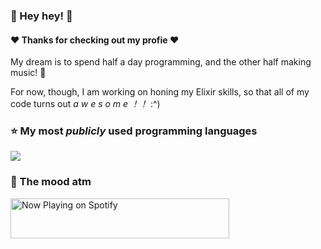 ### :lemon: Hey hey! :lemon:
#### :heart: Thanks for checking out my profie :heart:

My dream is to spend half a day programming, and the other half making music! 🔮

For now, though, I am working on honing my Elixir skills, so that all of my code turns out _a w e s o m e ！！_ :^)

### :star: My most _publicly_ used programming languages
[![](https://github-readme-stats.mdlkxzmcp.vercel.app/api/top-langs/?username=mdlkxzmcp&layout=compact&hide=html&hide_title=true)](https://github.com/mdlkxzmcp/github-readme-stats)

### 👻 The mood atm
<a href="https://spotify-in-github-readme.mdlkxzmcp.vercel.app/now-playing?open">
  <img src="https://spotify-in-github-readme.mdlkxzmcp.vercel.app/now-playing" width="350" height="64" alt="Now Playing on Spotify">
</a>
